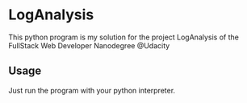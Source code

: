 # LogAnalysis

This python program is my solution for the project LogAnalysis of the FullStack Web Developer Nanodegree @Udacity

## Usage

Just run the program with your python interpreter.